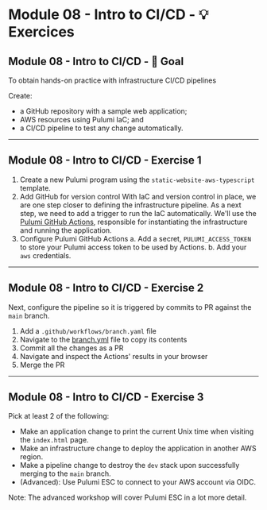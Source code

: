 # Module 08 - Intro to CI/CD - 💡 Exercices

## Module 08 - Intro to CI/CD - 🎯 Goal

To obtain hands-on practice with infrastructure CI/CD pipelines

Create:

- a GitHub repository with a sample web application;
- AWS resources using Pulumi IaC; and
- a CI/CD pipeline to test any change automatically.

---

## Module 08 - Intro to CI/CD - **Exercise 1**

1. Create a new Pulumi program using the `static-website-aws-typescript` template.
2. Add GitHub for version control
  With IaC and version control in place, we are one step closer to defining the infrastructure pipeline. As a next step, we need to add a trigger to run the IaC automatically. We'll use the [Pulumi GitHub Actions](https://github.com/pulumi/actions), responsible for instantiating the infrastructure and running the application.
3. Configure Pulumi GitHub Actions
  a. Add a secret, `PULUMI_ACCESS_TOKEN` to store your Pulumi access token to be used by Actions.
  b. Add your `aws` credentials.

---

## Module 08 - Intro to CI/CD - **Exercise 2**

Next, configure the pipeline so it is triggered by commits to PR against the `main` branch.

1. Add a `.github/workflows/branch.yaml` file
2. Navigate to the [branch.yml](./solution/.github/workflows/branch.yml) file to copy its contents
3. Commit all the changes as a PR
4. Navigate and inspect the Actions' results in your browser
5. Merge the PR

---

## Module 08 - Intro to CI/CD - **Exercise 3**

Pick at least 2 of the following:

- Make an application change to print the current Unix time when visiting the `index.html` page.
- Make an infrastructure change to deploy the application in another AWS region.
- Make a pipeline change to destroy the `dev` stack upon successfully merging to the `main` branch.
- (Advanced): Use Pulumi ESC to connect to your AWS account via OIDC.

Note: The advanced workshop will cover Pulumi ESC in a lot more detail.
